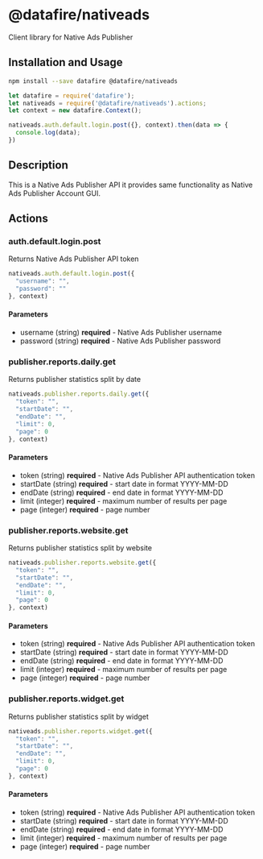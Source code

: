 # @datafire/nativeads

Client library for Native Ads Publisher

## Installation and Usage
```bash
npm install --save datafire @datafire/nativeads
```

```js
let datafire = require('datafire');
let nativeads = require('@datafire/nativeads').actions;
let context = new datafire.Context();

nativeads.auth.default.login.post({}, context).then(data => {
  console.log(data);
})
```

## Description
This is a Native Ads Publisher API it provides same functionality as Native Ads Publisher Account GUI.


## Actions
### auth.default.login.post
Returns Native Ads Publisher API token


```js
nativeads.auth.default.login.post({
  "username": "",
  "password": ""
}, context)
```

#### Parameters
* username (string) **required** - Native Ads Publisher username
* password (string) **required** - Native Ads Publisher password

### publisher.reports.daily.get
Returns publisher statistics split by date


```js
nativeads.publisher.reports.daily.get({
  "token": "",
  "startDate": "",
  "endDate": "",
  "limit": 0,
  "page": 0
}, context)
```

#### Parameters
* token (string) **required** - Native Ads Publisher API authentication token
* startDate (string) **required** - start date in format YYYY-MM-DD
* endDate (string) **required** - end date in format YYYY-MM-DD
* limit (integer) **required** - maximum number of results per page
* page (integer) **required** - page number

### publisher.reports.website.get
Returns publisher statistics split by website


```js
nativeads.publisher.reports.website.get({
  "token": "",
  "startDate": "",
  "endDate": "",
  "limit": 0,
  "page": 0
}, context)
```

#### Parameters
* token (string) **required** - Native Ads Publisher API authentication token
* startDate (string) **required** - start date in format YYYY-MM-DD
* endDate (string) **required** - end date in format YYYY-MM-DD
* limit (integer) **required** - maximum number of results per page
* page (integer) **required** - page number

### publisher.reports.widget.get
Returns publisher statistics split by widget


```js
nativeads.publisher.reports.widget.get({
  "token": "",
  "startDate": "",
  "endDate": "",
  "limit": 0,
  "page": 0
}, context)
```

#### Parameters
* token (string) **required** - Native Ads Publisher API authentication token
* startDate (string) **required** - start date in format YYYY-MM-DD
* endDate (string) **required** - end date in format YYYY-MM-DD
* limit (integer) **required** - maximum number of results per page
* page (integer) **required** - page number

